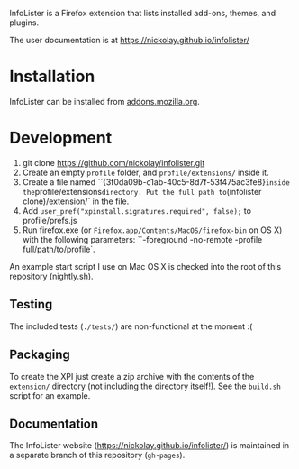 InfoLister is a Firefox extension that lists installed add-ons, themes, and plugins.

The user documentation is at https://nickolay.github.io/infolister/

Installation
============
InfoLister can be installed from [addons.mozilla.org](https://addons.mozilla.org/en-US/firefox/addon/infolister/).

Development
===========

1. git clone https://github.com/nickolay/infolister.git
2. Create an empty `profile` folder, and `profile/extensions/` inside it.
3. Create a file named ``{3f0da09b-c1ab-40c5-8d7f-53f475ac3fe8}` inside the `profile/extensions` directory. Put the full path to `(infolister clone)/extension/` in the file.
4. Add `user_pref("xpinstall.signatures.required", false);` to profile/prefs.js
5. Run firefox.exe (or `Firefox.app/Contents/MacOS/firefox-bin` on OS X) with the following parameters: ``-foreground -no-remote -profile full/path/to/profile`.

An example start script I use on Mac OS X is checked into the root of this repository (nightly.sh).

Testing
-------
The included tests (`./tests/`) are non-functional at the moment :(

Packaging
---------
To create the XPI just create a zip archive with the contents of the `extension/` directory (not including the directory itself!). See the `build.sh` script for an example.

Documentation
-------------
The InfoLister website (https://nickolay.github.io/infolister/) is maintained in a separate branch of this repository (`gh-pages`).
